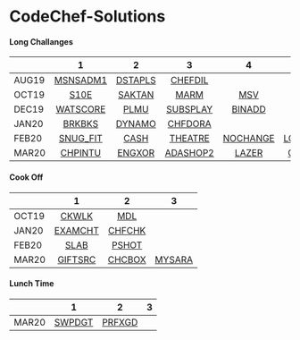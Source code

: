 # CodeChef-Solutions

#### Long Challanges
|               | 1             | 2             | 3             | 4             | 5             | 6             | 7             |
| ------------- |:-------------:|:-------------:|:-------------:|:-------------:|:-------------:|:-------------:|:-------------:|
| AUG19         | [MSNSADM1](https://github.com/vinaysomawat/CodeChef-Solutions/blob/master/Long/08_19/MSNSADM1.cpp)  | [DSTAPLS](https://github.com/vinaysomawat/CodeChef-Solutions/blob/master/Long/08_19/DSTAPLS.cpp)       | [CHEFDIL](https://github.com/vinaysomawat/CodeChef-Solutions/blob/master/Long/08_19/CHEFDIL.cpp) |               |               |               |
| OCT19         | [S10E](https://github.com/vinaysomawat/CodeChef-Solutions/blob/master/Long/10_19/S10E.cpp)      | [SAKTAN](https://github.com/vinaysomawat/CodeChef-Solutions/blob/master/Long/10_19/SAKTAN.cpp)    | [MARM](https://github.com/vinaysomawat/CodeChef-Solutions/blob/master/Long/10_19/MARM.cpp)      |  [MSV](https://github.com/vinaysomawat/CodeChef-Solutions/blob/master/Long/10_19/MSV.cpp)      |               |               |
| DEC19         | [WATSCORE](https://github.com/vinaysomawat/CodeChef-Solutions/blob/master/Long/12_19/WATSCORE.cpp)  | [PLMU](https://github.com/vinaysomawat/CodeChef-Solutions/blob/master/Long/12_19/PLMU.cpp)      | [SUBSPLAY](https://github.com/vinaysomawat/CodeChef-Solutions/blob/master/Long/12_19/SUBSPLAY.cpp)  | [BINADD](https://github.com/vinaysomawat/CodeChef-Solutions/blob/master/Long/12_19/BINADD.cpp)    | [CHFRAN](https://github.com/vinaysomawat/CodeChef-Solutions/blob/master/Long/12_19/CHFRAN.cpp)    |               |
| JAN20         | [BRKBKS](https://github.com/vinaysomawat/CodeChef-Solutions/blob/master/Long/01_20/BRKBKS.cpp)    | [DYNAMO](https://github.com/vinaysomawat/CodeChef-Solutions/blob/master/Long/01_20/DYNAMO.cpp)    | [CHFDORA](https://github.com/vinaysomawat/CodeChef-Solutions/blob/master/Long/01_20/CHFDORA.cpp)   |               |               |               |
| FEB20         | [SNUG_FIT](https://github.com/vinaysomawat/CodeChef-Solutions/blob/master/Long/02_20/SNUG_FIT.cpp)  | [CASH](https://github.com/vinaysomawat/CodeChef-Solutions/blob/master/Long/02_20/CASH.cpp)      | [THEATRE](https://github.com/vinaysomawat/CodeChef-Solutions/blob/master/Long/02_20/THEATRE_100pts.cpp)   | [NOCHANGE](https://github.com/vinaysomawat/CodeChef-Solutions/blob/master/Long/02_20/NOCHANGE.cpp)  | [LONGCOOK](https://github.com/vinaysomawat/CodeChef-Solutions/blob/master/Long/02_20/LONGCOOK2.cpp)  | [CHEFRAIL](https://github.com/vinaysomawat/CodeChef-Solutions/blob/master/Long/02_20/CHEFRAIL.cpp)  |
| MAR20         | [CHPINTU](https://github.com/vinaysomawat/CodeChef-Solutions/blob/master/Long/03_20/CHPINTU.cpp)  | [ENGXOR](https://github.com/vinaysomawat/CodeChef-Solutions/blob/master/Long/03_20/ENGXOR.cpp)      | [ADASHOP2](https://github.com/vinaysomawat/CodeChef-Solutions/blob/master/Long/03_20/ADASHOP2.cpp)   | [LAZER](https://github.com/vinaysomawat/CodeChef-Solutions/blob/master/Long/03_20/LAZER.cpp)  | [CHEFDAG](https://github.com/vinaysomawat/CodeChef-Solutions/blob/master/Long/03_20/CHEFDAG.cpp)  |[MDSWIN2](https://github.com/vinaysomawat/CodeChef-Solutions/blob/master/Long/03_20/MDSWIN2.cpp)  | [BREAK](https://github.com/vinaysomawat/CodeChef-Solutions/blob/master/Long/03_20/BREAK.cpp)  |

#### Cook Off
|               | 1             | 2             | 3             |
| ------------- |:-------------:|:-------------:|:-------------:|
| OCT19         | [CKWLK](https://github.com/vinaysomawat/CodeChef-Solutions/blob/master/CookOff/10_19/CKWLK.cpp) | [MDL](https://github.com/vinaysomawat/CodeChef-Solutions/blob/master/CookOff/10_19/MDL.cpp)  |
| JAN20         |   [EXAMCHT](https://github.com/vinaysomawat/CodeChef-Solutions/blob/master/CookOff/01_20/EXAMCHT.cpp)   | [CHFCHK](https://github.com/vinaysomawat/CodeChef-Solutions/blob/master/CookOff/01_20/CHFCHK.cpp)  |
| FEB20         |      [SLAB](https://github.com/vinaysomawat/CodeChef-Solutions/blob/master/CookOff/02_20/SLAB.cpp)      |   [PSHOT](https://github.com/vinaysomawat/CodeChef-Solutions/blob/master/CookOff/02_20/PSHOT.cpp)            |
| MAR20         |      [GIFTSRC](https://github.com/vinaysomawat/CodeChef-Solutions/blob/master/CookOff/03_20/GIFTSRC.cpp)      |   [CHCBOX](https://github.com/vinaysomawat/CodeChef-Solutions/blob/master/CookOff/03_20/CHCBOX.cpp)            |[MYSARA](https://github.com/vinaysomawat/CodeChef-Solutions/blob/master/CookOff/03_20/MYSARA.cpp)            |


#### Lunch Time
|               | 1             | 2             | 3             |
| ------------- |:-------------:|:-------------:|:-------------:|
| MAR20         | [SWPDGT](https://github.com/vinaysomawat/CodeChef-Solutions/blob/master/Lunchtime/03_20/SWPDGT.cpp) | [PRFXGD](https://github.com/vinaysomawat/CodeChef-Solutions/blob/master/Lunchtime/03_20/PRFXGD.cpp)  |